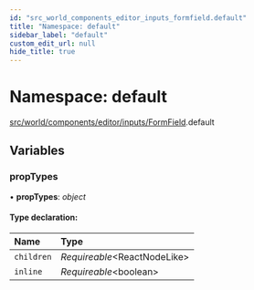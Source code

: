 ```yaml
---
id: "src_world_components_editor_inputs_formfield.default"
title: "Namespace: default"
sidebar_label: "default"
custom_edit_url: null
hide_title: true
---
```


# Namespace: default

[src/world/components/editor/inputs/FormField](src_world_components_editor_inputs_formfield.md).default

## Variables

### propTypes

• **propTypes**: *object*

#### Type declaration:

Name | Type |
:------ | :------ |
`children` | *Requireable*<ReactNodeLike\> |
`inline` | *Requireable*<boolean\> |
